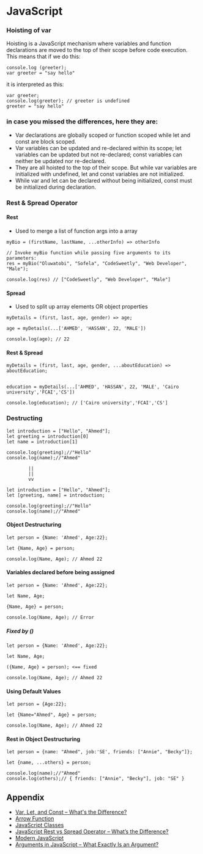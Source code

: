 # JavaScript


### Hoisting of var

Hoisting is a JavaScript mechanism where variables and function declarations are moved to the top of their scope before code execution.<br>
This means that if we do this:
``` 
console.log (greeter);
var greeter = "say hello"
```

it is interpreted as this:
```
var greeter;
console.log(greeter); // greeter is undefined
greeter = "say hello"
```


### in case you missed the differences, here they are:

* Var declarations are globally scoped or function scoped while let and const are block scoped.
* Var variables can be updated and re-declared within its scope; let variables can be updated but not re-declared; const variables can neither be updated nor re-declared.
* They are all hoisted to the top of their scope. But while var variables are initialized with undefined, let and const variables are not initialized.
* While var and let can be declared without being initialized, const must be initialized during declaration.



### Rest & Spread Operator

#### Rest

* Used to merge a list of function args into a array
```
myBio = (firstName, lastName, ...otherInfo) => otherInfo

// Invoke myBio function while passing five arguments to its parameters:
res = myBio("Oluwatobi", "Sofela", "CodeSweetly", "Web Developer", "Male");

console.log(res) // ["CodeSweetly", "Web Developer", "Male"]
```
#### Spread

* Used to split up array elements OR object properties
````
myDetails = (first, last, age, gender) => age;

age = myDetails(...['AHMED', 'HASSAN', 22, 'MALE'])

console.log(age); // 22
````


#### Rest & Spread
````
myDetails = (first, last, age, gender, ...aboutEducation) => aboutEducation;


education = myDetails(...['AHMED', 'HASSAN', 22, 'MALE', 'Cairo university','FCAI','CS'])

console.log(education); // ['Cairo university','FCAI','CS']
````


### Destructing 

````
let introduction = ["Hello", "Ahmed"];
let greeting = introduction[0]
let name = introduction[1]

console.log(greeting);//"Hello"
console.log(name);//"Ahmed"

        ||
        ||
        vv

let introduction = ["Hello", "Ahmed"];
let [greeting, name] = introduction;

console.log(greeting);//"Hello"
console.log(name);//"Ahmed"
````

#### Object Destructuring
````
let person = {Name: 'Ahmed', Age:22};

let {Name, Age} = person;

console.log(Name, Age); // Ahmed 22
````

#### Variables declared before being assigned
````
let person = {Name: 'Ahmed', Age:22};

let Name, Age;

{Name, Age} = person;

console.log(Name, Age); // Error

````
##### Fixed by ()
````
let person = {Name: 'Ahmed', Age:22};

let Name, Age;

({Name, Age} = person); <== fixed

console.log(Name, Age); // Ahmed 22

````
 #### Using Default Values
 ````
let person = {Age:22};

let {Name="Ahmed", Age} = person;

console.log(Name, Age); // Ahmed 22
 ````

#### Rest in Object Destructuring
````
let person = {name: "Ahmed", job:'SE', friends: ["Annie", "Becky"]};

let {name, ...others} = person;

console.log(name);//"Ahmed"
console.log(others);// { friends: ["Annie", "Becky"], job: "SE" }
````
## Appendix
- [Var, Let, and Const – What's the Difference?](https://www.freecodecamp.org/news/var-let-and-const-whats-the-difference/#:~:text=1%20var%20declarations%20are%20globally%20scoped%20or%20function,top%20of%20their%20scope.%20...%20More%20items...%20)
- [Arrow Function](https://www.freecodecamp.org/news/arrow-function-javascript-tutorial-how-to-declare-a-js-function-with-the-new-es6-syntax/)
- [JavaScript Classes](https://www.freecodecamp.org/news/javascript-classes-how-they-work-with-use-case/)
- [JavaScript Rest vs Spread Operator – What’s the Difference?](https://www.freecodecamp.org/news/javascript-rest-vs-spread-operators/)
- [Modern JavaScript](https://www.freecodecamp.org/news/learn-modern-javascript/)
- [Arguments in JavaScript – What Exactly Is an Argument?](https://codesweetly.com/javascript-arguments#what-is-an-arraylike-object)

